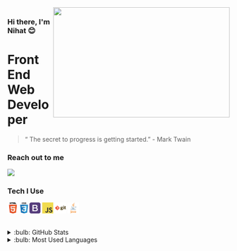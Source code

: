 <img src=https://media.giphy.com/media/MeJgB3yMMwIaHmKD4z/giphy.gif align="right" width="400" height="250">

### Hi there, I'm Nihat :blush:

# Front End Web Developer

> “ The secret to progress is getting started.” - Mark Twain

### Reach out to me

[<img width="22" src="https://camo.githubusercontent.com/1b6fb1598834c8c50c5b7580c9a708ae26fe4dfb6cbcd25c626437c2a32350ed/68747470733a2f2f756e706b672e636f6d2f73696d706c652d69636f6e734076362f69636f6e732f6c696e6b6564696e2e737667" align="left" data-canonical-src="https://unpkg.com/simple-icons@v6/icons/linkedin.svg" style="max-width: 100%;">][linkedin]

<br />

### Tech I Use

<img src="https://raw.githubusercontent.com/github/explore/80688e429a7d4ef2fca1e82350fe8e3517d3494d/topics/html/html.png" width="25" height="25" style="max-width: 100%;"><img src="https://raw.githubusercontent.com/github/explore/80688e429a7d4ef2fca1e82350fe8e3517d3494d/topics/css/css.png" width="25" height="25" style="max-width: 100%;"><img src="https://raw.githubusercontent.com/github/explore/80688e429a7d4ef2fca1e82350fe8e3517d3494d/topics/bootstrap/bootstrap.png" width="25" height="25" style="max-width: 100%;">
<img src="https://raw.githubusercontent.com/github/explore/80688e429a7d4ef2fca1e82350fe8e3517d3494d/topics/javascript/javascript.png" width="25" height="25" style="max-width: 100%;">
<img src="https://raw.githubusercontent.com/github/explore/80688e429a7d4ef2fca1e82350fe8e3517d3494d/topics/git/git.png" width="25" height="25" style="max-width: 100%;">
<img src="https://raw.githubusercontent.com/github/explore/5b3600551e122a3277c2c5368af2ad5725ffa9a1/topics/java/java.png" width="25px" height="25" style="max-width: 100%;">

<br />

<details>
<summary>:bulb: GitHub Stats</summary>
<img src="https://github-readme-stats.vercel.app/api?username=nihatctnn&show_icons=true&theme=tokyonight">
</details>


<details>
<summary>:bulb: Most Used Languages</summary>
<img src="https://github-readme-stats.vercel.app/api/top-langs/?username=nihatctnn&layout=compact">
</details>

[linkedin]: https://www.linkedin.com/in/nihat-%C3%A7etin-468b92188/
